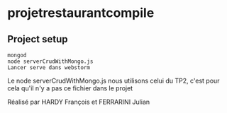 # projetrestaurantcompile

## Project setup
```
mongod
node serverCrudWithMongo.js
Lancer serve dans webstorm
```
Le node serverCrudWithMongo.js nous utilisons celui du TP2, c'est pour cela qu'il n'y a pas ce fichier dans le projet

Réalisé par HARDY François et FERRARINI Julian
